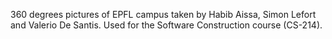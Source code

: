 360 degrees pictures of EPFL campus taken by Habib Aissa, Simon Lefort and Valerio De Santis. Used for the Software Construction course (CS-214).

